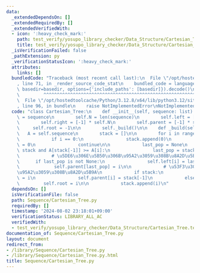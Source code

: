 ```yaml
---
data:
  _extendedDependsOn: []
  _extendedRequiredBy: []
  _extendedVerifiedWith:
  - icon: ':heavy_check_mark:'
    path: test_verify/yosupo_library_checker/Data_Structure/Cartesian_Tree.test.py
    title: test_verify/yosupo_library_checker/Data_Structure/Cartesian_Tree.test.py
  _isVerificationFailed: false
  _pathExtension: py
  _verificationStatusIcon: ':heavy_check_mark:'
  attributes:
    links: []
  bundledCode: "Traceback (most recent call last):\n  File \"/opt/hostedtoolcache/Python/3.12.8/x64/lib/python3.12/site-packages/onlinejudge_verify/documentation/build.py\"\
    , line 71, in _render_source_code_stat\n    bundled_code = language.bundle(stat.path,\
    \ basedir=basedir, options={'include_paths': [basedir]}).decode()\n          \
    \         ^^^^^^^^^^^^^^^^^^^^^^^^^^^^^^^^^^^^^^^^^^^^^^^^^^^^^^^^^^^^^^^^^^^^^^^^^^^^^^^^^\n\
    \  File \"/opt/hostedtoolcache/Python/3.12.8/x64/lib/python3.12/site-packages/onlinejudge_verify/languages/python.py\"\
    , line 96, in bundle\n    raise NotImplementedError\nNotImplementedError\n"
  code: "class Cartesian_Tree:\n    def __init__(self, sequence: list):\n        self.sequence\
    \ = sequence\n        self.N = len(sequence)\n        self.left = [-1] * self.N\n\
    \        self.right = [-1] * self.N\n        self.parent = [-1] * self.N\n   \
    \     self.root = -1\n\n        self._build()\n\n    def _build(self):\n     \
    \   A = self.sequence\n        stack = []\n\n        for i in range(self.N):\n\
    \            if i == 0:\n                stack.append(0)\n                self.root\
    \ = 0\n                continue\n\n            last_pop = None\n            while\
    \ stack and A[stack[-1]] >= A[i]:\n                last_pop = stack.pop()\n\n\
    \            # \u5DE6\u306E\u5B50\u306B\u95A2\u3059\u308B\u8A2D\u5B9A\n      \
    \      if last_pop is not None:\n                self.left[i] = last_pop\n   \
    \             self.parent[last_pop] = i\n\n            # \u53F3\u306E\u5B50\u306B\
    \u95A2\u3059\u308B\u8A2D\u5B9A\n            if stack:\n                self.right[stack[-1]]\
    \ = i\n                self.parent[i] = stack[-1]\n            else:\n       \
    \         self.root = i\n\n            stack.append(i)\n"
  dependsOn: []
  isVerificationFile: false
  path: Sequence/Cartesian_Tree.py
  requiredBy: []
  timestamp: '2024-08-02 23:18:01+09:00'
  verificationStatus: LIBRARY_ALL_AC
  verifiedWith:
  - test_verify/yosupo_library_checker/Data_Structure/Cartesian_Tree.test.py
documentation_of: Sequence/Cartesian_Tree.py
layout: document
redirect_from:
- /library/Sequence/Cartesian_Tree.py
- /library/Sequence/Cartesian_Tree.py.html
title: Sequence/Cartesian_Tree.py
---
```

